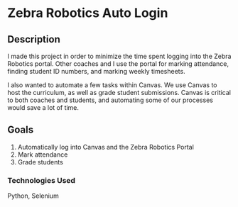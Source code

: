 # Zebra Robotics Auto Login

## Description
I made this project in order to minimize the time spent logging into the Zebra Robotics portal. Other coaches and I use the portal for marking attendance, finding student ID numbers, and marking weekly timesheets.

I also wanted to automate a few tasks within Canvas. We use Canvas to host the curriculum, as well as grade student submissions. Canvas is critical to both coaches and students, and automating some of our processes would save a lot of time.

## Goals
1. Automatically log into Canvas and the Zebra Robotics Portal
2. Mark attendance
3. Grade students

### Technologies Used
Python, Selenium
